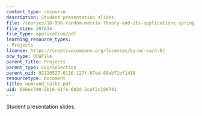 ```yaml
---
content_type: resource
description: Student presentation slides.
file: /courses/18-996-random-matrix-theory-and-its-applications-spring-2004/666ec7405b1661fe602d2cef2c190741_numrand_talk2.pdf
file_size: 287834
file_type: application/pdf
learning_resource_types:
- Projects
license: https://creativecommons.org/licenses/by-nc-sa/4.0/
ocw_type: OCWFile
parent_title: Projects
parent_type: CourseSection
parent_uid: 92226527-6116-127f-97ed-88eb71bf1418
resourcetype: Document
title: numrand_talk2.pdf
uid: 666ec740-5b16-61fe-602d-2cef2c190741
---
```

Student presentation slides.